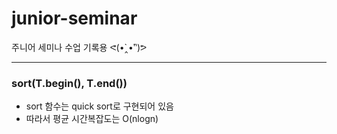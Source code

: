 # junior-seminar
주니어 세미나 수업 기록용 ᕙ(•̀‸•́‶)ᕗ

<hr/>

### sort(T.begin(), T.end())
* sort 함수는 quick sort로 구현되어 있음
* 따라서 평균 시간복잡도는 O(nlogn)
